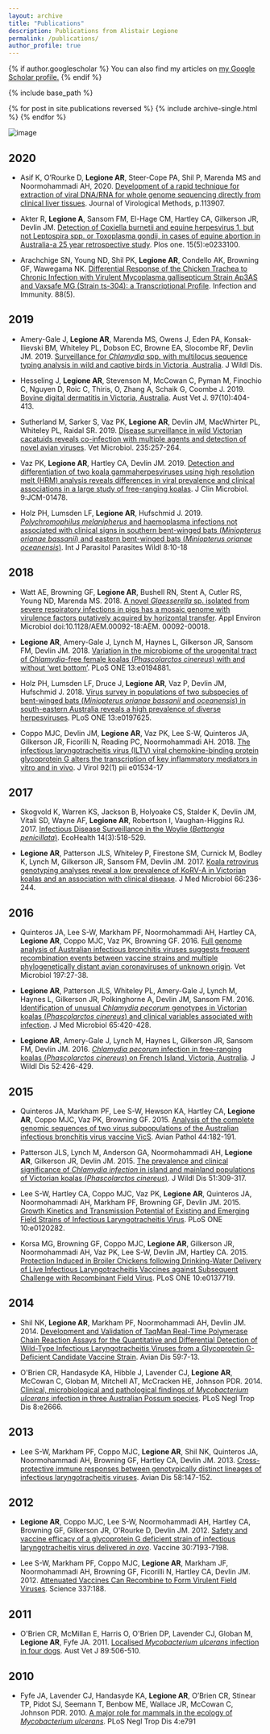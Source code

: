 ```yaml
---
layout: archive
title: "Publications"
description: Publications from Alistair Legione
permalink: /publications/
author_profile: true
---
```


{% if author.googlescholar %}
  You can also find my articles on <u><a href="{{author.googlescholar}}">my Google Scholar profile</a>.</u>
{% endif %}

{% include base_path %}

{% for post in site.publications reversed %}
  {% include archive-single.html %}
{% endfor %}

![image](https://scholar.google.com.au/citations?hl=en&user=OmIonF8AAAAJ&view_op=list_works&sortby=pubdate#d=gsc_md_hist)

## <a name="2020"></a>2020
* Asif K, O’Rourke D, __Legione AR__, Steer-Cope PA, Shil P, Marenda MS and Noormohammadi AH, 2020. [Development of a rapid technique for extraction of viral DNA/RNA for whole genome sequencing directly from clinical liver tissues](https://doi.org/10.1016/j.jviromet.2020.113907). Journal of Virological Methods, p.113907.

* Akter R, __Legione A__, Sansom FM, El-Hage CM, Hartley CA, Gilkerson JR, Devlin JM. [Detection of Coxiella burnetii and equine herpesvirus 1, but not Leptospira spp. or Toxoplasma gondii, in cases of equine abortion in Australia-a 25 year retrospective study](https://doi.org/10.1371/journal.pone.0233100). Plos one. 15(5):e0233100.

* Arachchige SN, Young ND, Shil PK, __Legione AR__, Condello AK, Browning GF, Wawegama NK. [Differential Response of the Chicken Trachea to Chronic Infection with Virulent Mycoplasma gallisepticum Strain Ap3AS and Vaxsafe MG (Strain ts-304): a Transcriptional Profile](https://iai.asm.org/content/88/5/e00053-20). Infection and Immunity. 88(5).

## <a name="2019"></a>2019
* Amery-Gale J, __Legione AR__, Marenda MS, Owens J, Eden PA, Konsak-Ilievski BM, Whiteley PL, Dobson EC, Browne EA, Slocombe RF, Devlin JM. 2019. [Surveillance for *Chlamydia* spp. with multilocus sequence typing analysis in wild and captive birds in Victoria, Australia](https://www.jwildlifedis.org/doi/abs/10.7589/2018-11-281). J Wildl Dis.

* Hesseling J, __Legione AR__, Stevenson M, McCowan C, Pyman M, Finochio C, Nguyen D, Roic C, Thiris, O, Zhang A, Schaik G, Coombe J. 2019. [Bovine digital dermatitis in Victoria, Australia](https://doi.org/10.1111/avj.12859). Aust Vet J. 97(10):404-413.

* Sutherland M,  Sarker S, Vaz PK, __Legione AR__, Devlin JM, MacWhirter PL, Whiteley PL, Raidal SR. 2019. [Disease surveillance in wild Victorian cacatuids reveals co-infection with multiple agents and detection of novel avian viruses](https://doi.org/10.1016/j.vetmic.2019.07.012). Vet Microbiol. 235:257-264.

* Vaz PK, __Legione AR__, Hartley CA, Devlin JM. 2019. [Detection and differentiation of two koala gammaherpesviruses using high resolution melt (HRM) analysis reveals differences in viral prevalence and clinical associations in a large study of free-ranging koalas](https://doi.org/10.1128/JCM.01478-18). J Clin Microbiol. 9:JCM-01478.

* Holz PH, Lumsden LF, __Legione AR__, Hufschmid J. 2019. [*Polychromophilus melanipherus* and haemoplasma infections not associated with clinical signs in southern bent-winged bats (*Miniopterus orianae bassanii*) and eastern bent-winged bats (*Miniopterus orianae oceanensis*)](https://doi.org/10.1016/j.ijppaw.2018.11.008). Int J Parasitol Parasites Wildl 8:10-18

## <a name="2018"></a>2018
* Watt AE, Browning GF, __Legione AR__, Bushell RN, Stent A, Cutler RS, Young ND, Marenda MS. 2018. [A novel *Glaesserella* sp. isolated from severe respiratory infections in pigs has a mosaic genome with virulence factors putatively acquired by horizontal transfer](https://doi.org/10.1128/AEM.00092-18). Appl Environ Microbiol doi:10.1128/AEM.00092-18:AEM. 00092-00018.

* __Legione AR__, Amery-Gale J, Lynch M, Haynes L, Gilkerson JR, Sansom FM, Devlin JM. 2018. [Variation in the microbiome of the urogenital tract of *Chlamydia*-free female koalas (*Phascolarctos cinereus*) with and without ‘wet bottom’](https://doi.org/10.1371/journal.pone.0194881). PLoS ONE 13:e0194881.

* Holz PH, Lumsden LF, Druce J, __Legione AR__, Vaz P, Devlin JM, Hufschmid J. 2018. [Virus survey in populations of two subspecies of bent-winged bats (*Miniopterus orianae bassanii* and *oceanensis*) in south-eastern Australia reveals a high prevalence of diverse herpesviruses](https://doi.org/10.1371/journal.pone.0197625). PLoS ONE 13:e0197625.

* Coppo MJC, Devlin JM, __Legione AR__, Vaz PK, Lee S-W, Quinteros JA, Gilkerson JR, Ficorilli N, Reading PC, Noormohammadi AH. 2018. [The infectious laryngotracheitis virus (ILTV) viral chemokine-binding protein glycoprotein G alters the transcription of key inflammatory mediators in vitro and in vivo](https://doi.org/10.1128/JVI.01534-17). J Virol 92(1) pii e01534-17

## <a name="2017"></a>2017
* Skogvold K, Warren KS, Jackson B, Holyoake CS, Stalder K, Devlin JM, Vitali SD, Wayne AF, __Legione AR__, Robertson I, Vaughan-Higgins RJ. 2017. [Infectious Disease Surveillance in the Woylie (*Bettongia penicillata*)](https://doi.org/10.1007/s10393-017-1254-9). EcoHealth 14(3):518-529.

* __Legione AR__, Patterson JLS, Whiteley P, Firestone SM, Curnick M, Bodley K, Lynch M, Gilkerson JR, Sansom FM, Devlin JM. 2017. [Koala retrovirus genotyping analyses reveal a low prevalence of KoRV-A in Victorian koalas and an association with clinical disease](https://dx.doi.org/10.1099/jmm.0.000416). J Med Microbiol 66:236-244.

## <a name="2016"></a>2016
* Quinteros JA, Lee S-W, Markham PF, Noormohammadi AH, Hartley CA, __Legione AR__, Coppo MJC, Vaz PK, Browning GF. 2016. [Full genome analysis of Australian infectious bronchitis viruses suggests frequent recombination events between vaccine strains and multiple phylogenetically distant avian coronaviruses of unknown origin](https://doi.org/10.1016/j.vetmic.2016.11.003). Vet Microbiol 197:27-38.

* __Legione AR__, Patterson JLS, Whiteley PL, Amery-Gale J, Lynch M, Haynes L, Gilkerson JR, Polkinghorne A, Devlin JM, Sansom FM. 2016. [Identification of unusual *Chlamydia pecorum* genotypes in Victorian koalas (*Phascolarctos cinereus*) and clinical variables associated with infection](https://dx.doi.org/10.1099/jmm.0.000241). J Med Microbiol 65:420-428.

* __Legione AR__, Amery-Gale J, Lynch M, Haynes L, Gilkerson JR, Sansom FM, Devlin JM. 2016. [*Chlamydia pecorum* infection in free-ranging koalas (*Phascolarctos cinereus*) on French Island, Victoria, Australia](https://doi.org/10.7589/2015-10-276). J Wildl Dis 52:426-429.

## <a name="2015"></a>2015
* Quinteros JA, Markham PF, Lee S-W, Hewson KA, Hartley CA, __Legione AR__, Coppo MJC, Vaz PK, Browning GF. 2015. [Analysis of the complete genomic sequences of two virus subpopulations of the Australian infectious bronchitis virus vaccine VicS](https://doi.org/10.1080/03079457.2015.1022857). Avian Pathol 44:182-191.

* Patterson JLS, Lynch M, Anderson GA, Noormohammadi AH, __Legione AR__, Gilkerson JR, Devlin JM. 2015. [The prevalence and clinical significance of *Chlamydia infection* in island and mainland populations of Victorian koalas (*Phascolarctos cinereus*)](https://doi.org/10.7589/2014-07-176). J Wildl Dis 51:309-317.

* Lee S-W, Hartley CA, Coppo MJC, Vaz PK, __Legione AR__, Quinteros JA, Noormohammadi AH, Markham PF, Browning GF, Devlin JM. 2015. [Growth Kinetics and Transmission Potential of Existing and Emerging Field Strains of Infectious Laryngotracheitis Virus](https://doi.org/10.1371/journal.pone.0120282). PLoS ONE 10:e0120282.

* Korsa MG, Browning GF, Coppo MJC, __Legione AR__, Gilkerson JR, Noormohammadi AH, Vaz PK, Lee S-W, Devlin JM, Hartley CA. 2015. [Protection Induced in Broiler Chickens following Drinking-Water Delivery of Live Infectious Laryngotracheitis Vaccines against Subsequent Challenge with Recombinant Field Virus](https://doi.org/10.1371/journal.pone.0137719). PLoS ONE 10:e0137719.

## <a name="2014"></a>2014
* Shil NK, __Legione AR__, Markham PF, Noormohammadi AH, Devlin JM. 2014. [Development and Validation of TaqMan Real-Time Polymerase Chain Reaction Assays for the Quantitative and Differential Detection of Wild-Type Infectious Laryngotracheitis Viruses from a Glycoprotein G-Deficient Candidate Vaccine Strain](https://doi.org/10.1637/10810-030414-Reg.1). Avian Dis 59:7-13.

* O'Brien CR, Handasyde KA, Hibble J, Lavender CJ, __Legione AR__, McCowan C, Globan M, Mitchell AT, McCracken HE, Johnson PDR. 2014. [Clinical, microbiological and pathological findings of *Mycobacterium ulcerans* infection in three Australian Possum species](https://doi.org/10.1371/journal.pntd.0002666). PLoS Negl Trop Dis 8:e2666.

## <a name="2013"></a>2013
* Lee S-W, Markham PF, Coppo MJC, __Legione AR__, Shil NK, Quinteros JA, Noormohammadi AH, Browning GF, Hartley CA, Devlin JM. 2013. [Cross-protective immune responses between genotypically distinct lineages of infectious laryngotracheitis viruses](https://doi.org/10.1637/10508-013113-ResNote.1). Avian Dis 58:147-152.

## <a name="2012"></a>2012
* __Legione AR__, Coppo MJC, Lee S-W, Noormohammadi AH, Hartley CA, Browning GF, Gilkerson JR, O'Rourke D, Devlin JM. 2012. [Safety and vaccine efficacy of a glycoprotein G deficient strain of infectious laryngotracheitis virus delivered *in ovo*](https://doi.org/10.1016/j.vaccine.2012.10.023). Vaccine 30:7193-7198.

* Lee S-W, Markham PF, Coppo MJC, __Legione AR__, Markham JF, Noormohammadi AH, Browning GF, Ficorilli N, Hartley CA, Devlin JM. 2012. [Attenuated Vaccines Can Recombine to Form Virulent Field Viruses](https://doi.org/10.1126/science.1217134). Science 337:188.

## <a name="2011"></a>2011
* O'Brien CR, McMillan E, Harris O, O'Brien DP, Lavender CJ, Globan M, __Legione AR__, Fyfe JA. 2011. [Localised *Mycobacterium ulcerans* infection in four dogs](https://doi.org/10.1111/j.1751-0813.2011.00850.x). Aust Vet J 89:506-510.

## <a name="2010"></a>2010
* Fyfe JA, Lavender CJ, Handasyde KA, __Legione AR__, O’Brien CR, Stinear TP, Pidot SJ, Seemann T, Benbow ME, Wallace JR, McCowan C, Johnson PDR. 2010. [A major role for mammals in the ecology of *Mycobacterium ulcerans*](https://doi.org/10.1371/journal.pntd.0000791). PLoS Negl Trop Dis 4:e791
